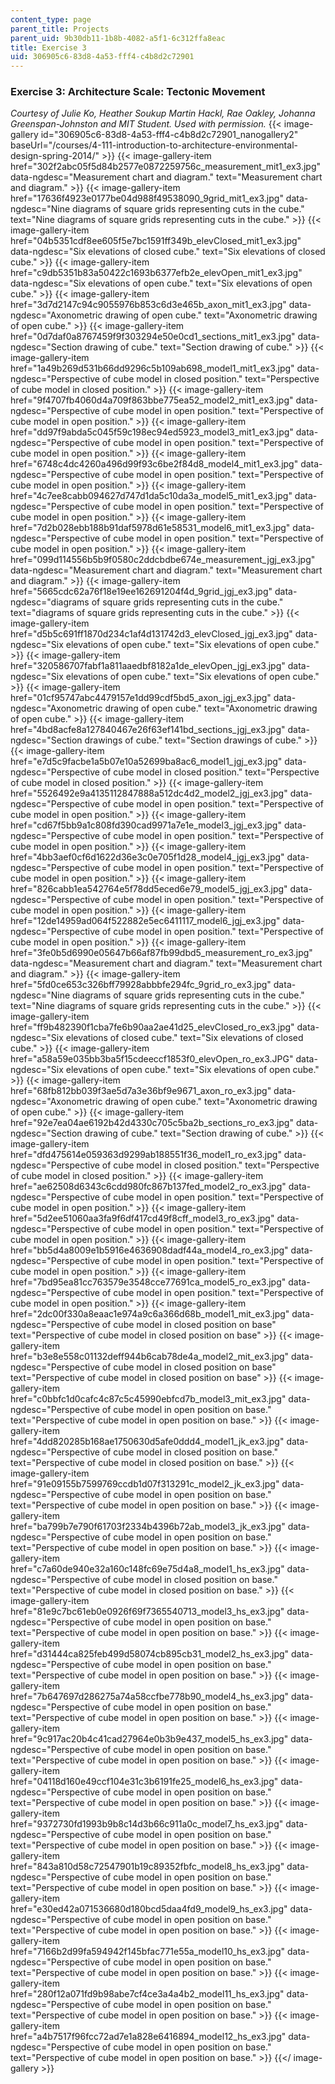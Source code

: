 ```yaml
---
content_type: page
parent_title: Projects
parent_uid: 9b30db11-1b8b-4082-a5f1-6c312ffa8eac
title: Exercise 3
uid: 306905c6-83d8-4a53-fff4-c4b8d2c72901
---
```


### Exercise 3: Architecture Scale: Tectonic Movement

_Courtesy of Julie Ko, Heather Soukup Martin Hackl, Rae Oakley, Johanna Greenspan-Johnston and MIT Student. Used with permission._
{{< image-gallery id="306905c6-83d8-4a53-fff4-c4b8d2c72901_nanogallery2" baseUrl="/courses/4-111-introduction-to-architecture-environmental-design-spring-2014/" >}}
{{< image-gallery-item href="302f2abc05f5d84b2577e0872259756c_measurement_mit1_ex3.jpg" data-ngdesc="Measurement chart and diagram." text="Measurement chart and diagram." >}}
{{< image-gallery-item href="17636f4923e0177be04d988f49538090_9grid_mit1_ex3.jpg" data-ngdesc="Nine diagrams of square grids representing cuts in the cube." text="Nine diagrams of square grids representing cuts in the cube." >}}
{{< image-gallery-item href="04b5351cdf8ee605f5e7bc1591ff349b_elevClosed_mit1_ex3.jpg" data-ngdesc="Six elevations of closed cube." text="Six elevations of closed cube." >}}
{{< image-gallery-item href="c9db5351b83a50422c1693b6377efb2e_elevOpen_mit1_ex3.jpg" data-ngdesc="Six elevations of open cube." text="Six elevations of open cube." >}}
{{< image-gallery-item href="3d7d2147c94c9055976b853c6d3e465b_axon_mit1_ex3.jpg" data-ngdesc="Axonometric drawing of open cube." text="Axonometric drawing of open cube." >}}
{{< image-gallery-item href="0d7daf0a8767459f9f303294e50e0cd1_sections_mit1_ex3.jpg" data-ngdesc="Section drawing of cube." text="Section drawing of cube." >}}
{{< image-gallery-item href="1a49b269d531b66dd9296c5b109ab698_model1_mit1_ex3.jpg" data-ngdesc="Perspective of cube model in closed position." text="Perspective of cube model in closed position." >}}
{{< image-gallery-item href="9f4707fb4060d4a709f863bbe775ea52_model2_mit1_ex3.jpg" data-ngdesc="Perspective of cube model in open position." text="Perspective of cube model in open position." >}}
{{< image-gallery-item href="dd97f9abda5c045f59c198ec94ed5923_model3_mit1_ex3.jpg" data-ngdesc="Perspective of cube model in open position." text="Perspective of cube model in open position." >}}
{{< image-gallery-item href="6748c4dc4260a496d99f93c6be2f84d8_model4_mit1_ex3.jpg" data-ngdesc="Perspective of cube model in open position." text="Perspective of cube model in open position." >}}
{{< image-gallery-item href="4c7ee8cabb094627d747d1da5c10da3a_model5_mit1_ex3.jpg" data-ngdesc="Perspective of cube model in open position." text="Perspective of cube model in open position." >}}
{{< image-gallery-item href="7d2b028ebb188b91daf5978d61e58531_model6_mit1_ex3.jpg" data-ngdesc="Perspective of cube model in open position." text="Perspective of cube model in open position." >}}
{{< image-gallery-item href="099d114556b5b9f0580c2ddcbdbe674e_measurement_jgj_ex3.jpg" data-ngdesc="Measurement chart and diagram." text="Measurement chart and diagram." >}}
{{< image-gallery-item href="5665cdc62a76f18e19ee162691204f4d_9grid_jgj_ex3.jpg" data-ngdesc="diagrams of square grids representing cuts in the cube." text="diagrams of square grids representing cuts in the cube." >}}
{{< image-gallery-item href="d5b5c691ff1870d234c1af4d131742d3_elevClosed_jgj_ex3.jpg" data-ngdesc="Six elevations of open cube." text="Six elevations of open cube." >}}
{{< image-gallery-item href="320586707fabf1a811aaedbf8182a1de_elevOpen_jgj_ex3.jpg" data-ngdesc="Six elevations of open cube." text="Six elevations of open cube." >}}
{{< image-gallery-item href="01cf95747abc4479157e1dd99cdf5bd5_axon_jgj_ex3.jpg" data-ngdesc="Axonometric drawing of open cube." text="Axonometric drawing of open cube." >}}
{{< image-gallery-item href="4bd8acfe8a127840467e26f63ef141bd_sections_jgj_ex3.jpg" data-ngdesc="Section drawings of cube." text="Section drawings of cube." >}}
{{< image-gallery-item href="e7d5c9facbe1a5b07e10a52699ba8ac6_model1_jgj_ex3.jpg" data-ngdesc="Perspective of cube model in closed position." text="Perspective of cube model in closed position." >}}
{{< image-gallery-item href="5526492e9a4135112847888a512dc4d2_model2_jgj_ex3.jpg" data-ngdesc="Perspective of cube model in open position." text="Perspective of cube model in open position." >}}
{{< image-gallery-item href="cd67f5bb9a1c808fd390cad9971a7e1e_model3_jgj_ex3.jpg" data-ngdesc="Perspective of cube model in open position." text="Perspective of cube model in open position." >}}
{{< image-gallery-item href="4bb3aef0cf6d1622d36e3c0e705f1d28_model4_jgj_ex3.jpg" data-ngdesc="Perspective of cube model in open position." text="Perspective of cube model in open position." >}}
{{< image-gallery-item href="826cabb1ea542764e5f78dd5eced6e79_model5_jgj_ex3.jpg" data-ngdesc="Perspective of cube model in open position." text="Perspective of cube model in open position." >}}
{{< image-gallery-item href="12de14959ad064f522882e5ec6411117_model6_jgj_ex3.jpg" data-ngdesc="Perspective of cube model in open position." text="Perspective of cube model in open position." >}}
{{< image-gallery-item href="3fe0b5d6990e05647b66af87fb99dbd5_measurement_ro_ex3.jpg" data-ngdesc="Measurement chart and diagram." text="Measurement chart and diagram." >}}
{{< image-gallery-item href="5fd0ce653c326bff79928abbbfe294fc_9grid_ro_ex3.jpg" data-ngdesc="Nine diagrams of square grids representing cuts in the cube." text="Nine diagrams of square grids representing cuts in the cube." >}}
{{< image-gallery-item href="ff9b482390f1cba7fe6b90aa2ae41d25_elevClosed_ro_ex3.jpg" data-ngdesc="Six elevations of closed cube." text="Six elevations of closed cube." >}}
{{< image-gallery-item href="a58a59e035bb3ba5f15cdeeccf1853f0_elevOpen_ro_ex3.JPG" data-ngdesc="Six elevations of open cube." text="Six elevations of open cube." >}}
{{< image-gallery-item href="68fb812bb039f3ae5d7a3e36bf9e9671_axon_ro_ex3.jpg" data-ngdesc="Axonometric drawing of open cube." text="Axonometric drawing of open cube." >}}
{{< image-gallery-item href="92e7ea04ae6192b42d4330c705c5ba2b_sections_ro_ex3.jpg" data-ngdesc="Section drawing of cube." text="Section drawing of cube." >}}
{{< image-gallery-item href="dfd475614e059363d9299ab188551f36_model1_ro_ex3.jpg" data-ngdesc="Perspective of cube model in closed position." text="Perspective of cube model in closed position." >}}
{{< image-gallery-item href="ae62508d6343c6cdd980fc867b137fed_model2_ro_ex3.jpg" data-ngdesc="Perspective of cube model in open position." text="Perspective of cube model in open position." >}}
{{< image-gallery-item href="5d2ee51060aa3fa9f6df417cd49f8cff_model3_ro_ex3.jpg" data-ngdesc="Perspective of cube model in open position." text="Perspective of cube model in open position." >}}
{{< image-gallery-item href="bb5d4a8009e1b5916e4636908dadf44a_model4_ro_ex3.jpg" data-ngdesc="Perspective of cube model in open position." text="Perspective of cube model in open position." >}}
{{< image-gallery-item href="7bd95ea81cc763579e3548cce77691ca_model5_ro_ex3.jpg" data-ngdesc="Perspective of cube model in open position." text="Perspective of cube model in open position." >}}
{{< image-gallery-item href="2dc00f330a8eaac1e974a9c6a366d68b_model1_mit_ex3.jpg" data-ngdesc="Perspective of cube model in closed position on base" text="Perspective of cube model in closed position on base" >}}
{{< image-gallery-item href="b3e8e558c01132deff944b6cab78de4a_model2_mit_ex3.jpg" data-ngdesc="Perspective of cube model in closed position on base" text="Perspective of cube model in closed position on base" >}}
{{< image-gallery-item href="c0bbfc1d0cafc4c87c5c45990ebfcd7b_model3_mit_ex3.jpg" data-ngdesc="Perspective of cube model in open position on base." text="Perspective of cube model in open position on base." >}}
{{< image-gallery-item href="4dd820285b168ae1750630d5afe0ddd4_model1_jk_ex3.jpg" data-ngdesc="Perspective of cube model in closed position on base." text="Perspective of cube model in closed position on base." >}}
{{< image-gallery-item href="91e09155b7599769ccdb1d07f313291c_model2_jk_ex3.jpg" data-ngdesc="Perspective of cube model in open position on base." text="Perspective of cube model in open position on base." >}}
{{< image-gallery-item href="ba799b7e790f61703f2334b4396b72ab_model3_jk_ex3.jpg" data-ngdesc="Perspective of cube model in open position on base." text="Perspective of cube model in open position on base." >}}
{{< image-gallery-item href="c7a60de940e32a160c148fc69e75d4a8_model1_hs_ex3.jpg" data-ngdesc="Perspective of cube model in closed position on base." text="Perspective of cube model in closed position on base." >}}
{{< image-gallery-item href="81e9c7bc61eb0e0926f69f7365540713_model3_hs_ex3.jpg" data-ngdesc="Perspective of cube model in open position on base." text="Perspective of cube model in open position on base." >}}
{{< image-gallery-item href="d31444ca825feb499d58074cb895cb31_model2_hs_ex3.jpg" data-ngdesc="Perspective of cube model in open position on base." text="Perspective of cube model in open position on base." >}}
{{< image-gallery-item href="7b647697d286275a74a58ccfbe778b90_model4_hs_ex3.jpg" data-ngdesc="Perspective of cube model in open position on base." text="Perspective of cube model in open position on base." >}}
{{< image-gallery-item href="9c917ac20b4c41cad27964e0b3b9e437_model5_hs_ex3.jpg" data-ngdesc="Perspective of cube model in open position on base." text="Perspective of cube model in open position on base." >}}
{{< image-gallery-item href="04118d160e49ccf104e31c3b6191fe25_model6_hs_ex3.jpg" data-ngdesc="Perspective of cube model in open position on base." text="Perspective of cube model in open position on base." >}}
{{< image-gallery-item href="9372730fd1993b9b8c14d3b66c911a0c_model7_hs_ex3.jpg" data-ngdesc="Perspective of cube model in open position on base." text="Perspective of cube model in open position on base." >}}
{{< image-gallery-item href="843a810d58c72547901b19c89352fbfc_model8_hs_ex3.jpg" data-ngdesc="Perspective of cube model in open position on base." text="Perspective of cube model in open position on base." >}}
{{< image-gallery-item href="e30ed42a071536680d180bcd5daa4fd9_model9_hs_ex3.jpg" data-ngdesc="Perspective of cube model in open position on base." text="Perspective of cube model in open position on base." >}}
{{< image-gallery-item href="7166b2d99fa594942f145bfac771e55a_model10_hs_ex3.jpg" data-ngdesc="Perspective of cube model in open position on base." text="Perspective of cube model in open position on base." >}}
{{< image-gallery-item href="280f12a071fd9b98abe7cf4ce3a4a4b2_model11_hs_ex3.jpg" data-ngdesc="Perspective of cube model in open position on base." text="Perspective of cube model in open position on base." >}}
{{< image-gallery-item href="a4b7517f96fcc72ad7e1a828e6416894_model12_hs_ex3.jpg" data-ngdesc="Perspective of cube model in open position on base." text="Perspective of cube model in open position on base." >}}
{{</ image-gallery >}}